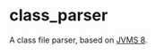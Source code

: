 # class_parser

A class file parser, based on [JVMS 8][1].




[1]:    https://docs.oracle.com/javase/specs/jvms/se8/html/